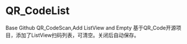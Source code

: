# QR_CodeList
Base Github QR_CodeScan,Add ListView and Empty
基于QR_Code开源项目，添加了ListView扫码列表，可清空。关闭后自动保存。
